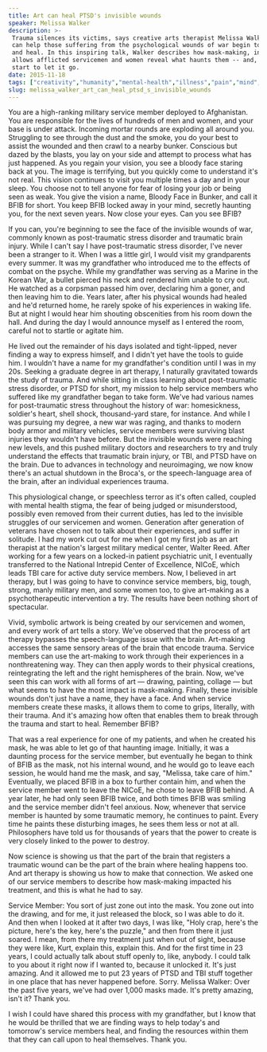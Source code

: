 ```yaml
---
title: Art can heal PTSD's invisible wounds
speaker: Melissa Walker
description: >-
 Trauma silences its victims, says creative arts therapist Melissa Walker, but art
 can help those suffering from the psychological wounds of war begin to open up
 and heal. In this inspiring talk, Walker describes how mask-making, in particular,
 allows afflicted servicemen and women reveal what haunts them -- and, finally,
 start to let it go.
date: 2015-11-18
tags: ["creativity","humanity","mental-health","illness","pain","mind","visualizations","violence","war","ptsd","tedmed","depression","art"]
slug: melissa_walker_art_can_heal_ptsd_s_invisible_wounds
---
```


You are a high-ranking military service member deployed to Afghanistan. You are
responsible for the lives of hundreds of men and women, and your base is under attack.
Incoming mortar rounds are exploding all around you. Struggling to see through the dust
and the smoke, you do your best to assist the wounded and then crawl to a nearby
bunker. Conscious but dazed by the blasts, you lay on your side and attempt to process what
has just happened. As you regain your vision, you see a bloody face staring back at you.
The image is terrifying, but you quickly come to understand it's not real. This vision
continues to visit you multiple times a day and in your sleep. You choose not to tell
anyone for fear of losing your job or being seen as weak. You give the vision a name,
Bloody Face in Bunker, and call it BFIB for short. You keep BFIB locked away in your mind,
secretly haunting you, for the next seven years. Now close your eyes. Can you see
BFIB?

If you can, you're beginning to see the face of the invisible wounds of war, commonly
known as post-traumatic stress disorder and traumatic brain injury. While I can't say I
have post-traumatic stress disorder, I've never been a stranger to it. When I was a little
girl, I would visit my grandparents every summer. It was my grandfather who introduced me
to the effects of combat on the psyche. While my grandfather was serving as a Marine in
the Korean War, a bullet pierced his neck and rendered him unable to cry out. He watched
as a corpsman passed him over, declaring him a goner, and then leaving him to die. Years
later, after his physical wounds had healed and he'd returned home, he rarely spoke of his
experiences in waking life. But at night I would hear him shouting obscenities from his
room down the hall. And during the day I would announce myself as I entered the room,
careful not to startle or agitate him.

He lived out the remainder of his days isolated and tight-lipped, never finding a way to
express himself, and I didn't yet have the tools to guide him. I wouldn't have a name for
my grandfather's condition until I was in my 20s. Seeking a graduate degree in art
therapy, I naturally gravitated towards the study of trauma. And while sitting in class
learning about post-traumatic stress disorder, or PTSD for short, my mission to help
service members who suffered like my grandfather began to take form. We've had various
names for post-traumatic stress throughout the history of war: homesickness, soldier's
heart, shell shock, thousand-yard stare, for instance. And while I was pursuing my degree,
a new war was raging, and thanks to modern body armor and military vehicles, service
members were surviving blast injuries they wouldn't have before. But the invisible wounds
were reaching new levels, and this pushed military doctors and researchers to try and
truly understand the effects that traumatic brain injury, or TBI, and PTSD have on the
brain. Due to advances in technology and neuroimaging, we now know there's an actual
shutdown in the Broca's, or the speech-language area of the brain, after an individual
experiences trauma.

This physiological change, or speechless terror as it's often called, coupled with mental
health stigma, the fear of being judged or misunderstood, possibly even removed from their
current duties, has led to the invisible struggles of our servicemen and women. Generation
after generation of veterans have chosen not to talk about their experiences, and suffer
in solitude. I had my work cut out for me when I got my first job as an art therapist at
the nation's largest military medical center, Walter Reed. After working for a few years
on a locked-in patient psychiatric unit, I eventually transferred to the National Intrepid
Center of Excellence, NICoE, which leads TBI care for active duty service members. Now, I
believed in art therapy, but I was going to have to convince service members, big, tough,
strong, manly military men, and some women too, to give art-making as a psychotherapeutic
intervention a try. The results have been nothing short of spectacular.

Vivid, symbolic artwork is being created by our servicemen and women, and every work of
art tells a story. We've observed that the process of art therapy bypasses the
speech-language issue with the brain. Art-making accesses the same sensory areas of the
brain that encode trauma. Service members can use the art-making to work through their
experiences in a nonthreatening way. They can then apply words to their physical
creations, reintegrating the left and the right hemispheres of the brain. Now, we've seen
this can work with all forms of art — drawing, painting, collage — but what seems to have
the most impact is mask-making. Finally, these invisible wounds don't just have a name,
they have a face. And when service members create these masks, it allows them to come to
grips, literally, with their trauma. And it's amazing how often that enables them to break
through the trauma and start to heal. Remember BFIB?

That was a real experience for one of my patients, and when he created his mask, he was
able to let go of that haunting image. Initially, it was a daunting process for the
service member, but eventually he began to think of BFIB as the mask, not his internal
wound, and he would go to leave each session, he would hand me the mask, and say,
"Melissa, take care of him." Eventually, we placed BFIB in a box to further contain him,
and when the service member went to leave the NICoE, he chose to leave BFIB behind. A year
later, he had only seen BFIB twice, and both times BFIB was smiling and the service member
didn't feel anxious. Now, whenever that service member is haunted by some traumatic
memory, he continues to paint. Every time he paints these disturbing images, he sees them
less or not at all. Philosophers have told us for thousands of years that the power to
create is very closely linked to the power to destroy.

Now science is showing us that the part of the brain that registers a traumatic wound can
be the part of the brain where healing happens too. And art therapy is showing us how to
make that connection. We asked one of our service members to describe how mask-making
impacted his treatment, and this is what he had to say.

Service Member: You sort of just zone out into the mask. You zone out into the drawing,
and for me, it just released the block, so I was able to do it. And then when I looked at
it after two days, I was like, "Holy crap, here's the picture, here's the key, here's the
puzzle," and then from there it just soared. I mean, from there my treatment just when out
of sight, because they were like, Kurt, explain this, explain this. And for the first time
in 23 years, I could actually talk about stuff openly to, like, anybody. I could talk to
you about it right now if I wanted to, because it unlocked it. It's just amazing. And it
allowed me to put 23 years of PTSD and TBI stuff together in one place that has never
happened before. Sorry. Melissa Walker: Over the past five years, we've had over 1,000
masks made. It's pretty amazing, isn't it? Thank you.

I wish I could have shared this process with my grandfather, but I know that he would be
thrilled that we are finding ways to help today's and tomorrow's service members heal, and
finding the resources within them that they can call upon to heal themselves. Thank
you.

<!--
ad_duration=3.33
comment_count=32
event="TEDMED 2015"
external_start_time=0
has_talk_citation=0
intro_duration=11.82
is_subtitle_required="False"
is_talk_featured="True"
language="en"
language_swap="False"
native_language="en"
number_of_related_talks=6
number_of_speakers=1
number_of_subtitled_videos=26
number_of_tags=13
number_of_talk_download_languages=27
number_of_talk_more_resources=0
number_of_talk_recommendations=1
number_of_talks_take_actions=1
post_ad_duration=0.83
published_timestamp="2016-10-12 15:09:02"
recording_date="2015-11-18"
speaker_description="Creative arts therapist"
speaker_is_published=1
speaker_name="Melissa Walker"
talk_more_resources=[]
talk_name="Art can heal PTSD's invisible wounds"
talk_recommendations_blurb="Check out more resources on creative arts therapy, curated by Melissa Walker."
talks_tags=["creativity","humanity","mental-health","illness","pain","mind","visualizations","violence","war","ptsd","tedmed","depression","art"]
url_audio="https://download.ted.com/talks/MelissaWalker_2015P.mp3?apikey=acme-roadrunner"
url_photo_speaker="https://pe.tedcdn.com/images/ted/7b71f12029870c478e7a0d649a6c044a33352e71_254x191.jpg"
url_photo_talk="https://s3.amazonaws.com/talkstar-photos/uploads/f34426b6-14cb-4631-957a-ae537fc3238e/MelissaWalker_2015P-embed.jpg"
url_webpage="https://www.ted.com/talks/melissa_walker_art_can_heal_ptsd_s_invisible_wounds"
video_type_name="TED Stage Talk"
-->
